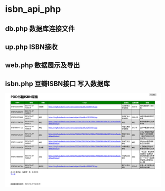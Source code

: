 # isbn_api_php
## db.php 数据库连接文件
## up.php ISBN接收
## web.php 数据展示及导出
## isbn.php 豆瓣ISBN接口 写入数据库
![image](/index.png)
